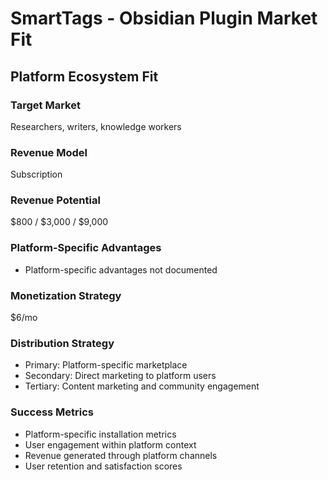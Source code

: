 # SmartTags - Obsidian Plugin Market Fit

## Platform Ecosystem Fit

### Target Market
Researchers, writers, knowledge workers

### Revenue Model
Subscription

### Revenue Potential
$800 / $3,000 / $9,000

### Platform-Specific Advantages
- Platform-specific advantages not documented

### Monetization Strategy
$6/mo

### Distribution Strategy
- Primary: Platform-specific marketplace
- Secondary: Direct marketing to platform users
- Tertiary: Content marketing and community engagement

### Success Metrics
- Platform-specific installation metrics
- User engagement within platform context
- Revenue generated through platform channels
- User retention and satisfaction scores
